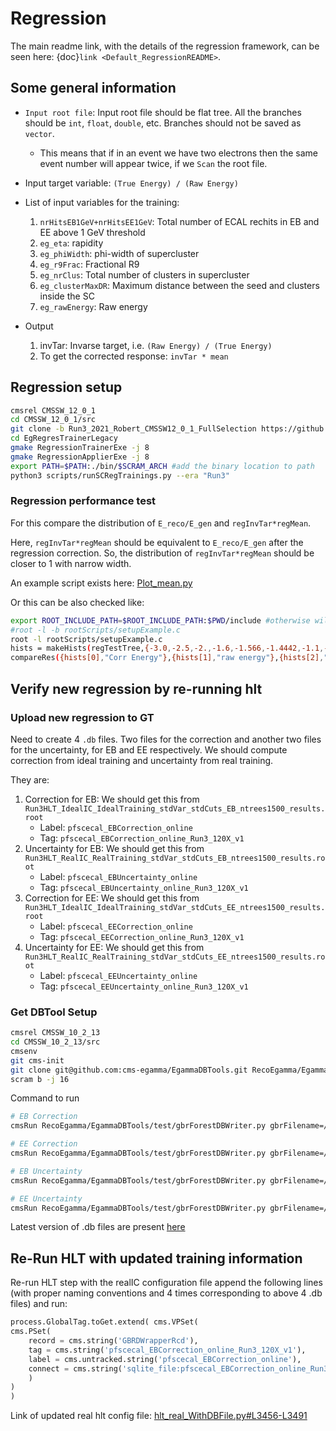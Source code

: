 # Regression

The main readme link, with the details of the regression framework,  can be seen here: {doc}`link <Default_RegressionREADME>`.

## Some general information

- `Input root file`: Input root file should be flat tree. All the branches should be `int`, `float`, `double`, etc. Branches should not be saved as `vector`.
    - This means that if in an event we have two electrons then the same event number will appear twice, if we `Scan` the root file.
- Input target variable: `(True Energy) / (Raw Energy)`
- List of input variables for the training:

    1. `nrHitsEB1GeV+nrHitsEE1GeV`: Total number of ECAL rechits in EB and EE above 1 GeV threshold
    1. `eg_eta`: rapidity
    1. `eg_phiWidth`: phi-width of supercluster
    1. `eg_r9Frac`: Fractional R9
    1. `eg_nrClus`: Total number of clusters in supercluster
    1. `eg_clusterMaxDR`: Maximum distance between the seed and clusters inside the SC
    1. `eg_rawEnergy`: Raw energy

- Output
    1. invTar: Invarse target, i.e. `(Raw Energy) / (True Energy)`
    2. To get the corrected response: `invTar * mean`

## Regression setup

```bash
cmsrel CMSSW_12_0_1
cd CMSSW_12_0_1/src
git clone -b Run3_2021_Robert_CMSSW12_0_1_FullSelection https://github.com/ram1123/EgRegresTrainerLegacy.git
cd EgRegresTrainerLegacy
gmake RegressionTrainerExe -j 8
gmake RegressionApplierExe -j 8
export PATH=$PATH:./bin/$SCRAM_ARCH #add the binary location to path
python3 scripts/runSCRegTrainings.py --era "Run3"
```

### Regression performance test

For this compare the distribution of `E_reco/E_gen` and `regInvTar*regMean`.

Here, `regInvTar*regMean` should be equivalent to `E_reco/E_gen` after the regression correction. So, the distribution of `regInvTar*regMean` should be closer to 1 with narrow width.

An example script exists here: [Plot_mean.py](https://github.com/ram1123/EgRegresTrainerLegacy/blob/Run3_2021_Robert_CMSSW12_0_1_FullSelection/Plot_mean.py)

Or this can be also checked like:

```bash
export ROOT_INCLUDE_PATH=$ROOT_INCLUDE_PATH:$PWD/include #otherwise will get header not found errors
#root -l -b rootScripts/setupExample.c
root -l rootScripts/setupExample.c
hists = makeHists(regTestTree,{-3.0,-2.5,-2.,-1.6,-1.566,-1.4442,-1.1,-0.7,0.,0.7,1.1,1.4442,1.566,1.6,2.,2.5,3.0},150,0,1.5,{"regInvTar*regMean:eg_eta","eg_rawEnergy/eg_gen_energy:eg_eta","eg_energy/eg_gen_energy:eg_eta"},"eg_energy>0 && eg_sigmaIEtaIEta>0 && eg_sigmaIPhiIPhi>0 && eg_gen_pt>20 && eg_gen_pt<60")
compareRes({hists[0],"Corr Energy"},{hists[1],"raw energy"},{hists[2],"corr energy (old)"}, 6)
```

## Verify new regression by re-running hlt

### Upload new regression to GT

Need to create 4 `.db` files. Two files for the correction and another two files for the uncertainty, for EB and EE respectively. We should compute correction from ideal training and uncertainty from real training.

They are:

1. Correction for EB: We should get this from `Run3HLT_IdealIC_IdealTraining_stdVar_stdCuts_EB_ntrees1500_results.root`
    - Label: `pfscecal_EBCorrection_online`
    - Tag: `pfscecal_EBCorrection_online_Run3_120X_v1`
2. Uncertainty for EB: We should get this from `Run3HLT_RealIC_RealTraining_stdVar_stdCuts_EB_ntrees1500_results.root`
    - Label: `pfscecal_EBUncertainty_online`
    - Tag: `pfscecal_EBUncertainty_online_Run3_120X_v1`
3. Correction for EE: We should get this from `Run3HLT_IdealIC_IdealTraining_stdVar_stdCuts_EE_ntrees1500_results.root`
    - Label: `pfscecal_EECorrection_online`
    - Tag: `pfscecal_EECorrection_online_Run3_120X_v1`
4. Uncertainty for EE: We should get this from `Run3HLT_RealIC_RealTraining_stdVar_stdCuts_EE_ntrees1500_results.root`
    - Label: `pfscecal_EEUncertainty_online`
    - Tag: `pfscecal_EEUncertainty_online_Run3_120X_v1`

### Get DBTool Setup

```bash
cmsrel CMSSW_10_2_13
cd CMSSW_10_2_13/src
cmsenv
git cms-init
git clone git@github.com:cms-egamma/EgammaDBTools.git RecoEgamma/EgammaDBTools
scram b -j 16
```

Command to run

```bash
# EB Correction
cmsRun RecoEgamma/EgammaDBTools/test/gbrForestDBWriter.py gbrFilename=/eos/user/r/rasharma/post_doc_ihep/EGamma/HLT/regression/MainNtuples_v2/results/resultSC_UpdatedEtaDef_16March/Run3HLT_IdealIC_IdealTraining_stdVar_stdCuts_EB_ntrees1500_results.root fileLabel=EBCorrection dbTag=pfscecal_EBCorrection_online_Run3_120X_v1 dbLabel=pfscecal_EBCorrection_online dbFilename=/eos/user/r/rasharma/post_doc_ihep/EGamma/HLT/regression/MainNtuples_v2/dbFiles_BugFixed_ReOrderVars_16March/pfscecal_EBCorrection_online_Run3_120X_v1

# EE Correction
cmsRun RecoEgamma/EgammaDBTools/test/gbrForestDBWriter.py gbrFilename=/eos/user/r/rasharma/post_doc_ihep/EGamma/HLT/regression/MainNtuples_v2/results/resultSC_UpdatedEtaDef_16March/Run3HLT_IdealIC_IdealTraining_stdVar_stdCuts_EE_ntrees1500_results.root fileLabel=EECorrection dbTag=pfscecal_EECorrection_online_Run3_120X_v1 dbLabel=pfscecal_EECorrection_online dbFilename=/eos/user/r/rasharma/post_doc_ihep/EGamma/HLT/regression/MainNtuples_v2/dbFiles_BugFixed_ReOrderVars_16March/pfscecal_EECorrection_online_Run3_120X_v1

# EB Uncertainty
cmsRun RecoEgamma/EgammaDBTools/test/gbrForestDBWriter.py gbrFilename=/eos/user/r/rasharma/post_doc_ihep/EGamma/HLT/regression/MainNtuples_v2/results/resultSC_UpdatedEtaDef_16March/Run3HLT_RealIC_RealTraining_stdVar_stdCuts_EB_ntrees1500_results.root fileLabel=EBUncertainty dbTag=pfscecal_EBUncertainty_online_Run3_120X_v1 dbLabel=pfscecal_EBUncertainty_online dbFilename=/eos/user/r/rasharma/post_doc_ihep/EGamma/HLT/regression/MainNtuples_v2/dbFiles_BugFixed_ReOrderVars_16March/pfscecal_EBUncertainty_online_Run3_120X_v1

# EE Uncertainty
cmsRun RecoEgamma/EgammaDBTools/test/gbrForestDBWriter.py gbrFilename=/eos/user/r/rasharma/post_doc_ihep/EGamma/HLT/regression/MainNtuples_v2/results/resultSC_UpdatedEtaDef_16March/Run3HLT_RealIC_RealTraining_stdVar_stdCuts_EE_ntrees1500_results.root fileLabel=EEUncertainty dbTag=pfscecal_EEUncertainty_online_Run3_120X_v1 dbLabel=pfscecal_EEUncertainty_online dbFilename=/eos/user/r/rasharma/post_doc_ihep/EGamma/HLT/regression/MainNtuples_v2/dbFiles_BugFixed_ReOrderVars_16March/pfscecal_EEUncertainty_online_Run3_120X_v1
```

Latest version of .db files are present [here](https://github.com/ram1123/EGamma_hltConfig_Regression/tree/10f59cc6fb6b2e7b274274fbc9beae10c5dd6078)

## Re-Run HLT with updated training information

Re-run HLT step with the realIC configuration file append the following lines (with proper naming conventions and 4 times corresponding to above 4 .db files) and run:

```python
process.GlobalTag.toGet.extend( cms.VPSet(
cms.PSet(
    record = cms.string('GBRDWrapperRcd'),
    tag = cms.string('pfscecal_EBCorrection_online_Run3_120X_v1'),
    label = cms.untracked.string('pfscecal_EBCorrection_online'),
    connect = cms.string('sqlite_file:pfscecal_EBCorrection_online_Run3_120X_v1.db')
    )
)
)
```

Link of updated real hlt config file: [hlt_real_WithDBFile.py#L3456-L3491](https://github.com/ram1123/EGamma_hltConfig_Regression/blob/10f59cc6fb6b2e7b274274fbc9beae10c5dd6078/hlt_real_WithDBFile.py#L3456-L3491)
